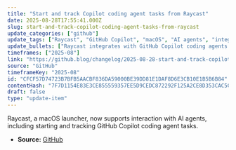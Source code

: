 ```yaml
---
title: "Start and track Copilot coding agent tasks from Raycast"
date: 2025-08-28T17:55:41.000Z
slug: start-and-track-copilot-coding-agent-tasks-from-raycast
update_categories: ["github"]
update_tags: ["Raycast", "GitHub Copilot", "macOS", "AI agents", "integration"]
update_bullets: ["Raycast integrates with GitHub Copilot coding agents.", "Users can start and monitor Copilot tasks directly from Raycast.", "This feature leverages Raycast's extension capabilities to interact with AI agents."]
timeframes: ["2025-08"]
link: "https://github.blog/changelog/2025-08-28-start-and-track-copilot-coding-agent-tasks-from-raycast"
source: "GitHub"
timeframeKey: "2025-08"
id: "CFCF57D74723B7BFB5AACBF836DA59000BE39DD81E1DAF8D6E3CB10E1B5B6B84"
contentHash: "7F7D1154E83E3CE855559357EE5D9CEDC872292F125A2CE8D353CAC5C83BE604"
draft: false
type: "update-item"
---
```


Raycast, a macOS launcher, now supports interaction with AI agents, including starting and tracking GitHub Copilot coding agent tasks.

- **Source:** [GitHub](https://github.blog/changelog/2025-08-28-start-and-track-copilot-coding-agent-tasks-from-raycast)
